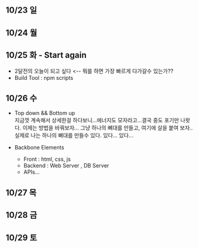 ## 10/23 일

## 10/24 월

## 10/25 화 -  Start again
  - 2달전의 오늘이 되고 싶다 <-- 뭐를 하면 가장 빠르게 다가갈수 있는가??
  - Build Tool : npm scripts

## 10/26 수
  - Top down && Bottom up    
  지금껏 계속해서 상세한걸 하다보니...에너지도 모자라고...결국 중도 포기만 나왓다.
  이제는 방법을 바꿔보자...
  그냥 하나의 뼈대를 만들고, 여기에 살을 붙여 보자..
  실제로 나는 하나의 뼈대를 만들수 있다. 
  있다...
  있다...
  
  - Backbone Elements
    - Front : html, css, js
    - Backend : Web Server , DB Server
    - APIs...


## 10/27 목

## 10/28 금

## 10/29 토

